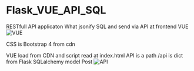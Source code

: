 # Flask_VUE_API_SQL
RESTfull API applicaton
What jsonify SQL and send via API at frontend VUE
![VUE](https://user-images.githubusercontent.com/29804069/111898146-fef86400-8a45-11eb-87b3-001912d1211b.png)

CSS is Bootstrap 4 from cdn

VUE load from CDN and script read at index.html
API is a path /api is dict from Flask SQLalchemy model Post
![API](https://user-images.githubusercontent.com/29804069/111898150-061f7200-8a46-11eb-82d0-9dc8b1a90c73.png)


